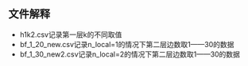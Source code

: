 ## 文件解释
- h1k2.csv记录第一层k的不同取值
- bf_1_20_new.csv记录n_local=1的情况下第二层边数取1——30的数据
- bf_1_30_new2.csv记录n_local=2的情况下第二层边数取1——30的数据